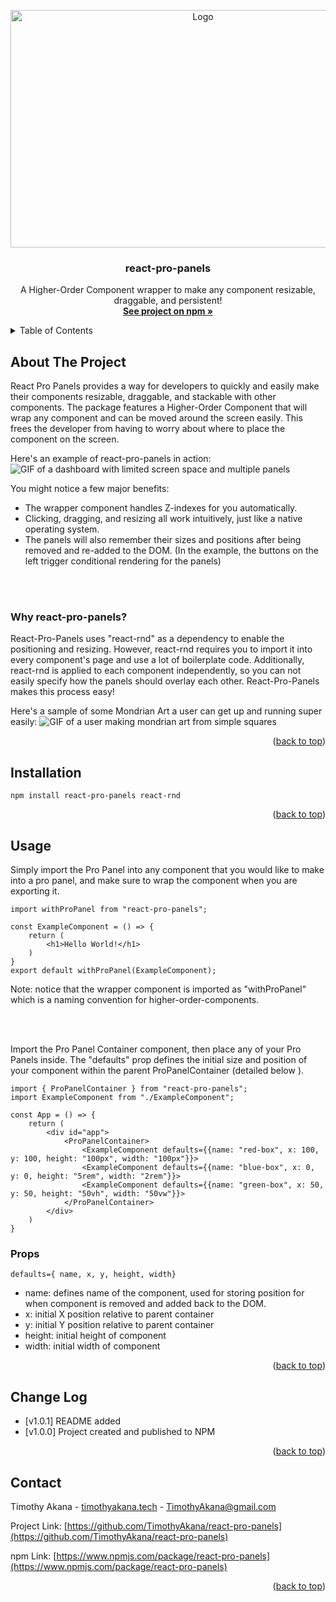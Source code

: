 <a name="readme-top"></a>

<!-- SPLASH -->
<div align="center">
  <img src="https://github.com/TimothyAkana/react-pro-panels/assets/38778192/914e0b66-5887-49d2-bef1-e9b2f44bb17b" alt="Logo" width="600" height="380">
  <h3 align="center">react-pro-panels</h3>
  <p align="center">
    A Higher-Order Component wrapper to make any component resizable, draggable, and persistent!
    <br />
    <a href="https://www.npmjs.com/package/react-pro-panels"><strong>See project on npm »</strong></a>
  </p>
</div>

<!-- TABLE OF CONTENTS -->
<details>
  <summary>Table of Contents</summary>
  <ol>
    <li><a href="#about-the-project">About The Project</a></li>
    <li><a href="#installation">Installation</a></li>
    <li><a href="#usage">Usage</a></li>
    <li><a href="#change-log">Change Log</a></li>
    <li><a href="#contact">Contact</a></li>
  </ol>
</details>

<!-- ABOUT THE PROJECT -->

## About The Project

React Pro Panels provides a way for developers to quickly and easily make their components resizable, draggable, and stackable with other components. The package features a Higher-Order Component that will wrap any component and can be moved around the screen easily. This frees the developer from having to worry about where to place the component on the screen.

Here's an example of react-pro-panels in action:
![GIF of a dashboard with limited screen space and multiple panels](https://media.giphy.com/media/bvzbLpGgvflbDvHvOa/giphy.gif)

You might notice a few major benefits:

-   The wrapper component handles Z-indexes for you automatically.
-   Clicking, dragging, and resizing all work intuitively, just like a native operating system.
-   The panels will also remember their sizes and positions after being removed and re-added to the DOM. (In the example, the buttons on the left trigger conditional rendering for the panels)

<br>
<br>

### Why react-pro-panels?

React-Pro-Panels uses "react-rnd" as a dependency to enable the positioning and resizing. However, react-rnd requires you to import it into every component's page and use a lot of boilerplate code. Additionally, react-rnd is applied to each component independently, so you can not easily specify how the panels should overlay each other. React-Pro-Panels makes this process easy!

Here's a sample of some Mondrian Art a user can get up and running super easily:
![GIF of a user making mondrian art from simple squares](https://media.giphy.com/media/v1.Y2lkPTc5MGI3NjExeGluYzVlcGI4MHZzbWs1NndmczFmdXRnNTl4M3R6djRqZzQ3YTZkeiZlcD12MV9pbnRlcm5hbF9naWZfYnlfaWQmY3Q9Zw/s6r5iIZEnFI3uudefR/giphy.gif)

<p align="right">(<a href="#readme-top">back to top</a>)</p>

<!-- Installation -->

## Installation

```
npm install react-pro-panels react-rnd
```

  <p align="right">(<a href="#readme-top">back to top</a>)</p>

<!-- USAGE EXAMPLES -->

## Usage

Simply import the Pro Panel into any component that you would like to make into a pro panel, and make sure to wrap the component when you are exporting it.

```
import withProPanel from "react-pro-panels";

const ExampleComponent = () => {
    return (
        <h1>Hello World!</h1>
    )
}
export default withProPanel(ExampleComponent);

```

Note: notice that the wrapper component is imported as "withProPanel" which is a naming convention for higher-order-components.

<br>
<br>

Import the Pro Panel Container component, then place any of your Pro Panels inside. The "defaults" prop defines the initial size and position of your component within the parent ProPanelContainer (detailed below ).

```
import { ProPanelContainer } from "react-pro-panels";
import ExampleComponent from "./ExampleComponent";

const App = () => {
    return (
        <div id="app">
            <ProPanelContainer>
                <ExampleComponent defaults={{name: "red-box", x: 100, y: 100, height: "100px", width: "100px"}}>
                <ExampleComponent defaults={{name: "blue-box", x: 0, y: 0, height: "5rem", width: "2rem"}}>
                <ExampleComponent defaults={{name: "green-box", x: 50, y: 50, height: "50vh", width: "50vw"}}>
            </ProPanelContainer>
        </div>
    )
}
```

### Props

```
defaults={ name, x, y, height, width}
```

-   name: defines name of the component, used for storing position for when component is removed and added back to the DOM.
-   x: initial X position relative to parent container
-   y: initial Y position relative to parent container
-   height: initial height of component
-   width: initial width of component

<p align="right">(<a href="#readme-top">back to top</a>)</p>

<!-- Change Log -->

## Change Log

-   [v1.0.1] README added
-   [v1.0.0] Project created and published to NPM

<p align="right">(<a href="#readme-top">back to top</a>)</p>

<!-- CONTACT -->

## Contact

Timothy Akana - [timothyakana.tech](https://www.timothyakana.tech/) - TimothyAkana@gmail.com

Project Link: [https://github.com/TimothyAkana/react-pro-panels](https://github.com/TimothyAkana/react-pro-panels)

npm Link: [https://www.npmjs.com/package/react-pro-panels](https://www.npmjs.com/package/react-pro-panels)

<p align="right">(<a href="#readme-top">back to top</a>)</p>
